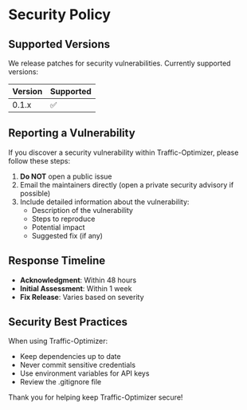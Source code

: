 # Security Policy

## Supported Versions

We release patches for security vulnerabilities. Currently supported versions:

| Version | Supported          |
| ------- | ------------------ |
| 0.1.x   | :white_check_mark: |

## Reporting a Vulnerability

If you discover a security vulnerability within Traffic-Optimizer, please follow these steps:

1. **Do NOT** open a public issue
2. Email the maintainers directly (open a private security advisory if possible)
3. Include detailed information about the vulnerability:
   - Description of the vulnerability
   - Steps to reproduce
   - Potential impact
   - Suggested fix (if any)

## Response Timeline

- **Acknowledgment**: Within 48 hours
- **Initial Assessment**: Within 1 week
- **Fix Release**: Varies based on severity

## Security Best Practices

When using Traffic-Optimizer:

- Keep dependencies up to date
- Never commit sensitive credentials
- Use environment variables for API keys
- Review the .gitignore file

Thank you for helping keep Traffic-Optimizer secure!
